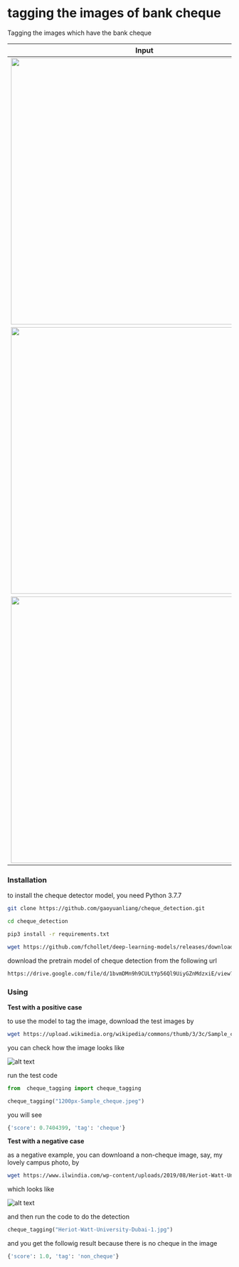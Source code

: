 # tagging the images of bank cheque

Tagging the images which have the bank cheque 


<table>
  <thead>
    <tr>
      <th>Input</th>
      <th>Output</th>
    </tr>
  </thead>
  <tr>
    <td>
      <img src="https://upload.wikimedia.org/wikipedia/commons/thumb/3/3c/Sample_cheque.jpeg/1200px-Sample_cheque.jpeg" width="600">
    </td>
    <td>
      <pre>
{
  'score': 0.7404399, 
  'tag': 'cheque'
}
</pre>
    </td>
  </tr>
  <tr>
    <td>
      <img src="https://www.ilwindia.com/wp-content/uploads/2019/08/Heriot-Watt-University-Dubai-1.jpg" width="600">
    </td>
    <td>
      <pre>
{
  'score': 1.0, 
  'tag': 'non_cheque'
}
</pre>
    </td>
  </tr>
  <tr>
    <td>
      <img src="https://m.media-amazon.com/images/G/01/AGS/SEA/SIV_3_Resized._SL1280_FMjpg_CB1541994278_.jpg" width="600">
    </td>
    <td>
      <pre>
{
  'score': 0.92342573, 
  'tag': 'non_cheque'
}
</pre>
    </td>
  </tr>
</table>


### Installation

to install the cheque detector model, you need Python 3.7.7 

```bash
git clone https://github.com/gaoyuanliang/cheque_detection.git

cd cheque_detection

pip3 install -r requirements.txt

wget https://github.com/fchollet/deep-learning-models/releases/download/v0.4/xception_weights_tf_dim_ordering_tf_kernels_notop.h5
```

download the pretrain model of cheque detection from the following url

```bash
https://drive.google.com/file/d/1bvmDMn9h9CULtYp56Ql9UiyGZnMdzxiE/view?usp=sharing
```

### Using

**Test with a positive case**

to use the model to tag the image, download the test images by 

```bash
wget https://upload.wikimedia.org/wikipedia/commons/thumb/3/3c/Sample_cheque.jpeg/1200px-Sample_cheque.jpeg
```

you can check how the image looks like

![alt text](https://upload.wikimedia.org/wikipedia/commons/thumb/3/3c/Sample_cheque.jpeg/1200px-Sample_cheque.jpeg)

run the test code

```python
from  cheque_tagging import cheque_tagging

cheque_tagging("1200px-Sample_cheque.jpeg")
```

you will see

```python
{'score': 0.7404399, 'tag': 'cheque'}
```

**Test with a negative case**

as a negative example, you can downloand a non-cheque image, say, my lovely campus photo, by 

```bash
wget https://www.ilwindia.com/wp-content/uploads/2019/08/Heriot-Watt-University-Dubai-1.jpg
```

which looks like 

![alt text](https://www.ilwindia.com/wp-content/uploads/2019/08/Heriot-Watt-University-Dubai-1.jpg)


and then run the code to do the detection

```python
cheque_tagging("Heriot-Watt-University-Dubai-1.jpg")
```

and you get the followig result because there is no cheque in the image

```python
{'score': 1.0, 'tag': 'non_cheque'}
```


